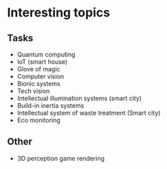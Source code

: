# Interesting topics

## Tasks

 - Quantum computing
 - IoT (smart house)
 - Glove of magic
 - Computer vision
 - Bionic systems
 - Tech vision
 - Intellectual illumination systems (smart city)
 - Build-in inertia systems
 - Intellectual system of waste treatment (Smart city)
 - Eco monitoring

## Other

 - 3D perception game rendering
